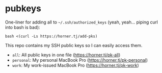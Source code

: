 # pubkeys

One-liner for adding all to `~/.ssh/authorized_keys` (yeah, yeah... piping curl into bash is bad):

```shell
bash <(curl -Ls https://horner.tj/add-pks)
```

This repo contains my SSH public keys so I can easily access them.

- `all`: All public keys in one file (https://horner.tj/pk-all)
- `personal`: My personal MacBook Pro (https://horner.tj/pk-personal)
- `work`: My work-issued MacBook Pro (https://horner.tj/pk-work)